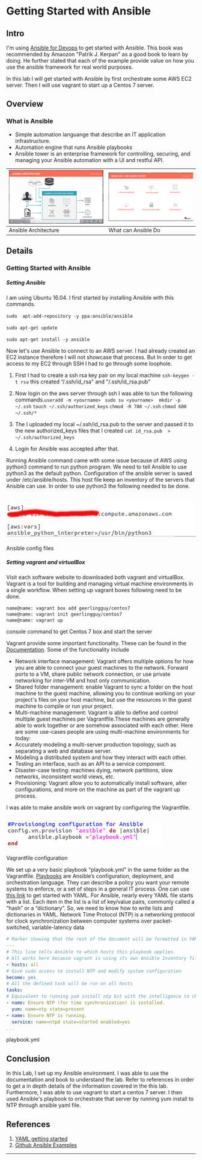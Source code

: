 # Getting Started with Ansible
## Intro
I'm using [Ansible for Devops][ab140a78]  to get started with Ansible. This book was recommended by Amaozon "Patrik J. Kerpan" as a good book to learn by doing. He further stated that each of the example provide value on how you use the ansible framework for real world purposes.

In this lab I will get started with Ansible by first orchestrate some AWS EC2 server. Then I will use vagrant to start up a Centos 7 server.
## Overview
### What is Ansible
- Simple automation languange that describe an IT application infrastructure.
- Automation engine that runs Ansible playbooks
- Ansible tower is an enterprise framework for controlling, securing, and managing your Ansible automation with a UI and restful API.

![](images/2018/03/Lab1_ansible_arch.png) | ![](images/2018/03/Lab1_ansible_can_do.png)
-------------------------|-------------------------
Ansible Architecture | What can Ansible Do  
## Details
### Getting Started with Ansible

##### Setting Ansible

I am using Ubuntu 16.04. I first started by installing Ansible with this commands.

`sudo  apt-add-repository -y ppa:ansible/ansible`

`sudo apt-get update`

`sudo apt-get install -y ansible `

Now let's use Ansible to connect to an AWS server. I had already created an EC2 instance therefore I will not showcase that process. But In order to get access to my EC2 through SSH I had to go through some loophole.

1. First I had to create a ssh rsa key pair on my local machine `ssh-keygen -t rsa` this created “/.ssh/id_rsa" and "/.ssh/id_rsa.pub"

2. Now login on the aws server through ssh I was able to tun the following commands.`useradd -m <yourname> ` `sudo su <yourname>` ` ` `mkdir -p ~/.ssh` `touch ~/.ssh/authorized_keys` `chmod -R 700 ~/.ssh` `chmod 600 ~/.ssh/*`
3. The I uploaded my local ~/.ssh/id_rsa.pub to the server and passed it to the new authorized_keys files that I created `cat id_rsa.pub  > ~/.ssh/authorized_keys`
4. Login for Ansible was accepted after that.

Running Ansible command came with some issue because of AWS using python3 command to run python program. We need to tell Ansible to use python3 as the default python. Configuration of the ansible server is saved under /etc/ansible/hosts. This host file keep an inventory of the servers that Ansible can use. In order to use python3 the following needed to be done.

![ ](images/2018/03/Lab1_hosts_python3.png)
--
Ansible config files

##### Setting vagrant and virtualBox
Visit each software website to downloaded both vagrant and virtualBox.
Vagrant is a tool for building and managing virtual machine environments in a single workflow. When setting up vagrant boxes following need to be done.


```shell
name@name: vagrant box add geerlingguy/centos7
name@name: vagrant init geerlingguy/centos7
name@name: vagrant up
```
console command to get Centos 7 box and start the server

Vagrant provide some important functionality. These can be found in the [Documentation][1e28e4fe].
Some of the functionality include
- Network interface management: Vagrant offers multiple options for how you are able to connect your guest machines to the network. Forward ports to a VM, share public network connection, or use private networking for inter-VM and host only communication.
- Shared folder management: enable Vagrant to sync a folder on the host machine to the guest machine, allowing you to continue working on your project's files on your host machine, but use the resources in the guest machine to compile or run your project.
- Multi-machine management: Vagrant is able to define and control multiple guest machines per Vagrantfile.These machines are generally able to work together or are somehow associated with each other. Here are some use-cases people are using multi-machine environments for today:
 - Accurately modeling a multi-server production topology, such as separating a web and database server.
 - Modeling a distributed system and how they interact with each other.
 - Testing an interface, such as an API to a service component.
 - Disaster-case testing: machines dying, network partitions, slow networks, inconsistent world views, etc.
 - Provisioning: Vagrant allow you to automatically install software, alter configurations, and more on the machine as part of the vagrant up process.

 I was able to make ansible work on vagrant by configuring the Vagrantfile.
 
![vagrantfile](images/2018/03/lab1_vagrantfile.png)
 --

 Vagrantfile configuration

We set up a very basic playbook “playbook.yml” in the same folder as the Vagrantfile. [Playbooks][0abf06a5] are Ansible’s configuration, deployment, and orchestration language. They can describe a policy you want your remote systems to enforce, or a set of steps in a general IT process. One can use [this link][fbb9b680] to get started with YAML. For Ansible, nearly every YAML file starts with a list. Each item in the list is a list of key/value pairs, commonly called a “hash” or a “dictionary”. So, we need to know how to write lists and dictionaries in YAML. Network Time Protocol (NTP) is a networking protocol for clock synchronization between computer systems over packet-switched, variable-latency data

```yaml
# Marker showing that the rest of the document will be formatted in YAM
---
# This line tells Ansible to which hosts this playbook applies.
# All works here because vagrant is using its own Ansible Inventory file.  
- hosts: all
# Give sudo access to install NTP and modify system configuration
become: yes
# All the defined task will be run on all hosts
tasks:
# Equivalent to running yum install ntp but with the intelligence to check if ntp is installed and if not install it.  
- name: Ensure NTP (for time synchronization) is installed.
  yum: name=ntp state=present
- name: Ensure NTP is running.
  service: name=ntpd state=started enabled=yes 		
...
```
playbook.yml

  [7906e88b]: https://github.com/ansible/ansible-examples "Github Ansible Example"


## Conclusion
In this Lab, I set up my Ansible environment. I was able to use the documentation and book to understand the lab. Refer to references in order to get a in depth details of the information covered in the this lab. Furthermore, I was able to use vagrant to start a centos 7 server. I then used Ansible's playbook to orchestrate that server by running yum install to NTP through ansible yaml file.

## References
1. [YAML getting started ][d3a7d5a6]
2. [Github Ansible Examples][b5e927f0]

---

  [ab140a78]: https://www.amazon.com/Ansible-DevOps-Server-configuration-management/dp/098639341X/ref=sr_1_1?ie=UTF8&qid=1521573918&sr=8-1&keywords=ansible+for+devops "Ansible for DevOps"

  [1e28e4fe]: https://www.vagrantup.com/docs/index.html "Documentation"

  [0abf06a5]: http://docs.ansible.com/ansible/latest/playbooks.html "Playbooks"

  [fbb9b680]: http://docs.ansible.com/ansible/latest/YAMLSyntax.html "yaml link"

  [d3a7d5a6]: http://www.yaml.org/start.ht "YAML getting started"

  [b5e927f0]: https://github.com/ansible/ansible-examples "Github Ansible Examples"
